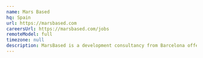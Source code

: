 ```yaml
---
name: Mars Based
hq: Spain
url: https://marsbased.com
careersUrl: https://marsbased.com/jobs
remoteModel: full
timezone: null
description: MarsBased is a development consultancy from Barcelona offering end‑to‑end web & mobile apps based on Ruby on Rails, Angular and other Javascript frameworks.
---
```

